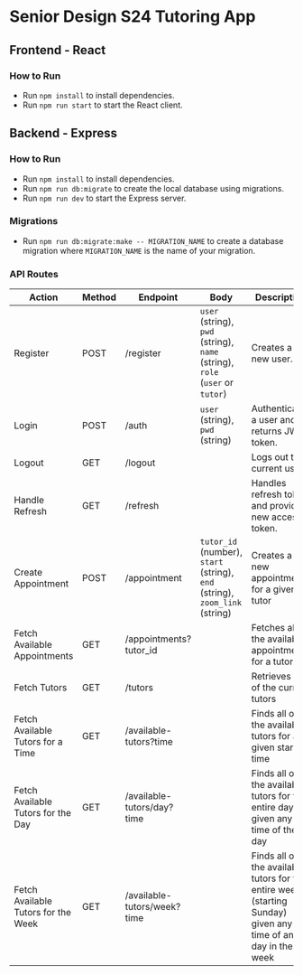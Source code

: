 # Senior Design S24 Tutoring App

## Frontend - React

### How to Run

- Run `npm install` to install dependencies.
- Run `npm run start` to start the React client.

## Backend - Express

### How to Run

- Run `npm install` to install dependencies.
- Run `npm run db:migrate` to create the local database using migrations.
- Run `npm run dev` to start the Express server.

### Migrations

- Run `npm run db:migrate:make -- MIGRATION_NAME` to create a database migration where `MIGRATION_NAME` is the name of your migration.

### API Routes

| Action | Method | Endpoint | Body | Description |
| --- | --- | --- | --- | --- |
| Register | POST | /register | `user` (string), `pwd` (string), `name` (string), `role` (`user` or `tutor`) | Creates a new user. |
| Login | POST | /auth | `user` (string), `pwd` (string) | Authenticates a user and returns JWT token. |
| Logout | GET | /logout |  | Logs out the current user. |
| Handle Refresh | GET | /refresh |  | Handles refresh token and provides new access token. |
| Create Appointment | POST | /appointment | `tutor_id` (number), `start` (string), `end` (string), `zoom_link` (string) | Creates a new appointment for a given tutor |
| Fetch Available Appointments | GET | /appointments?tutor_id |  | Fetches all of the available appointments for a tutor |
| Fetch Tutors | GET | /tutors |  | Retrieves all of the current tutors |
| Fetch Available Tutors for a Time | GET | /available-tutors?time |  | Finds all of the available tutors for a given start time |
| Fetch Available Tutors for the Day | GET | /available-tutors/day?time |  | Finds all of the available tutors for the entire day given any time of the day |
| Fetch Available Tutors for the Week | GET | /available-tutors/week?time |  | Finds all of the available tutors for the entire week (starting Sunday) given any time of any day in the week |
